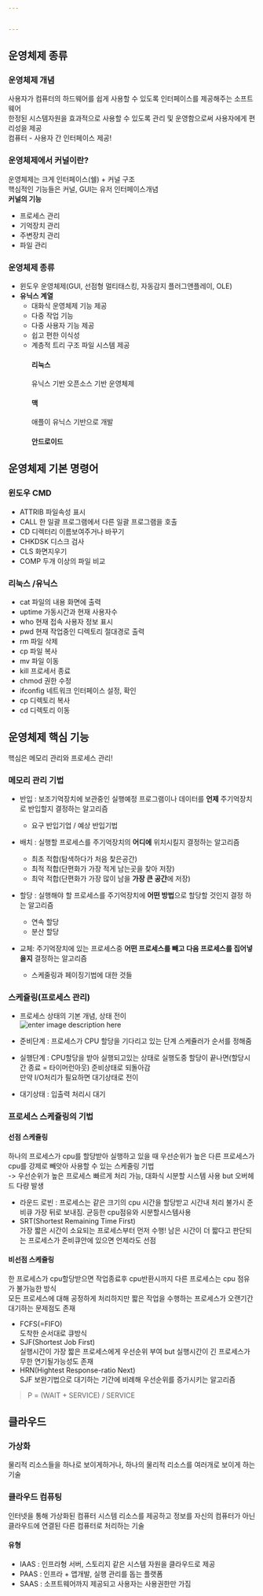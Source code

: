 ```yaml
---


---
```


<h2 id="운영체제-종류">운영체제 종류</h2>
<h3 id="운영체제-개념">운영체제 개념</h3>
<p>사용자가 컴퓨터의 하드웨어를 쉽게 사용할 수 있도록 인터페이스를 제공해주는 소프트웨어<br>
한정된 시스템자원을 효과적으로 사용할 수 있도록 관리 및 운영함으로써 사용자에게 편리성을 제공<br>
컴퓨터 - 사용자 간 인터페이스 제공!</p>
<h3 id="운영체제에서-커널이란">운영체제에서 커널이란?</h3>
<p>운영체제는 크게 인터페이스(쉘) + 커널 구조<br>
핵심적인 기능들은 커널, GUI는 유저 인터페이스개념<br>
<strong>커널의 기능</strong></p>
<ul>
<li>프로세스 관리</li>
<li>기억장치 관리</li>
<li>주변장치 관리</li>
<li>파일 관리</li>
</ul>
<h3 id="운영체제-종류-1">운영체제 종류</h3>
<ul>
<li>윈도우 운영체제(GUI, 선점형 멀티태스킹, 자동감지 플러그앤플레이, OLE)</li>
<li><strong>유닉스 계열</strong>
<ul>
<li>대화식 운영체제 기능 제공</li>
<li>다중 작업 기능</li>
<li>다중 사용자 기능 제공</li>
<li>쉽고 편한 이식성</li>
<li>계층적 트리 구조 파일 시스템 제공
<h4 id="리눅스">리눅스</h4>
유닉스 기반 오픈소스 기반 운영체제
<h4 id="맥">맥</h4>
애플이 유닉스 기반으로 개발
<h4 id="안드로이드">안드로이드</h4>
</li>
</ul>
</li>
</ul>
<h2 id="운영체제-기본-명령어">운영체제 기본 명령어</h2>
<h3 id="윈도우-cmd">윈도우 CMD</h3>
<ul>
<li>ATTRIB 파일속성 표시</li>
<li>CALL 한 일괄 프로그램에서 다른 일괄 프로그램을 호출</li>
<li>CD 디렉터리 이름보여주거나 바꾸기</li>
<li>CHKDSK 디스크 검사</li>
<li>CLS 화면지우기</li>
<li>COMP 두개 이상의 파일 비교</li>
</ul>
<h3 id="리눅스-유닉스">리눅스 /유닉스</h3>
<ul>
<li>cat 파일의 내용 화면에 출력</li>
<li>uptime 가동시간과 현재 사용자수</li>
<li>who 현재 접속 사용자 정보 표시</li>
<li>pwd 현재 작업중인 디렉토리 절대경로 출력</li>
<li>rm 파일 삭제</li>
<li>cp 파일 복사</li>
<li>mv 파일 이동</li>
<li>kill 프로세서 종료</li>
<li>chmod 권한 수정</li>
<li>ifconfig 네트워크 인터페이스 설정, 확인</li>
<li>cp 디렉토리 복사</li>
<li>cd 디렉토리 이동</li>
</ul>
<h2 id="운영체제-핵심-기능">운영체제 핵심 기능</h2>
<p>핵심은 메모리 관리와 프로세스 관리!</p>
<h3 id="메모리-관리-기법">메모리 관리 기법</h3>
<ul>
<li>
<p>반입 : 보조기억장치에 보관중인 실행예정 프로그램이나 데이터를 <strong>언제</strong> 주기억장치로 반입할지 결정하는 알고리즘</p>
<ul>
<li>요구 반입기업 / 예상 반입기법</li>
</ul>
</li>
<li>
<p>배치 : 실행할 프로세스를 주기억장치의 <strong>어디에</strong> 위치시킬지 결정하는 알고리즘</p>
<ul>
<li>최초 적합(탐색하다가 처음 찾은공간)</li>
<li>최적 적합(단편화가 가장 적게 남는곳을 찾아 저장)</li>
<li>최악 적합(단편화가 가장 많이 남을 <strong>가장 큰 공간</strong>에 저장)</li>
</ul>
</li>
<li>
<p>할당 : 실행해야 할 프로세스를 주기억장치에 <strong>어떤 방법</strong>으로 할당할 것인지 결정 하는 알고리즘</p>
<ul>
<li>연속 할당</li>
<li>분산 할당</li>
</ul>
</li>
<li>
<p>교체: 주기억장치에 있는 프로세스중 <strong>어떤 프로세스를 빼고 다음 프로세스를 집어넣을지</strong> 결정하는 알고리즘</p>
<ul>
<li>스케줄링과 페이징기법에 대한 것들</li>
</ul>
</li>
</ul>
<h3 id="스케쥴링프로세스-관리">스케쥴링(프로세스 관리)</h3>
<ul>
<li>
<p>프로세스 상태의 기본 개념, 상태 전이<br>
<img src="https://img1.daumcdn.net/thumb/R800x0/?scode=mtistory2&amp;fname=https://t1.daumcdn.net/cfile/tistory/235FDE4A586DD7E721" alt="enter image description here"></p>
</li>
<li>
<p>준비단계 : 프로세스가 CPU 할당을 기다리고 있는 단계 스케쥴러가 순서를 정해줌</p>
</li>
<li>
<p>실행단계 : CPU할당을 받아 실행되고있는 상태로 실행도중 할당이 끝나면(할당시간 종료 = 타이머런아웃) 준비상태로 되돌아감<br>
만약 I/O처리가 필요하면 대기상태로 전이</p>
</li>
<li>
<p>대기상태 : 입출력 처리시 대기</p>
</li>
</ul>
<h3 id="프로세스-스케쥴링의-기법">프로세스 스케쥴링의 기법</h3>
<h4 id="선점-스케쥴링">선점 스케쥴링</h4>
<p>하나의 프로세스가 cpu를 할당받아 실행하고 있을 때 우선순위가 높은 다른 프로세스가 cpu를 강제로 빼앗아 사용할 수 있는 스케줄링 기법<br>
-&gt; 우선순위가 높은 프로세스 빠르게 처리 가능, 대화식 시분할 시스템 사용 but 오버헤드 다량 발생</p>
<ul>
<li>라운드 로빈 : 프로세스는 같은 크기의 cpu 시간을 할당받고 시간내 처리 불가시 준비큐 가장 뒤로 보내짐. 균등한 cpu점유와 시분할시스템사용</li>
<li>SRT(Shortest Remaining Time First)<br>
가장 짧은 시간이 소요되는 프로세스부터 먼저 수행! 남은 시간이 더 짧다고 판단되는 프로세스가 준비큐안에 있으면 언제라도 선점</li>
</ul>
<h4 id="비선점-스케쥴링">비선점 스케쥴링</h4>
<p>한 프로세스가 cpu할당받으면 작업종료후 cpu반환시까지 다른 프로세스는 cpu 점유가 불가능한 방식<br>
모든 프로세스에 대해 공정하게 처리하지만 짧은 작업을 수행하는 프로세스가 오랜기간 대기하는 문제점도 존재</p>
<ul>
<li>FCFS(=FIFO)<br>
도착한 순서대로 큐방식</li>
<li>SJF(Shortest Job First)<br>
실행시간이 가장 짧은 프로세스에게 우선순위 부여 but 실행시간이 긴 프로세스가 무한 연기될가능성도 존재</li>
<li>HRN(Hightest Response-ratio Next)<br>
SJF 보완기법으로 대기하는 기간에 비례해 우선순위를 증가시키는 알고리즘</li>
</ul>
<blockquote>
<p>P = (WAIT + SERVICE) / SERVICE</p>
</blockquote>
<h2 id="클라우드">클라우드</h2>
<h3 id="가상화">가상화</h3>
<p>물리적 리소스들을 하나로 보이게하거나, 하나의 물리적 리소스를 여러개로 보이게 하는 기술</p>
<h3 id="클라우드-컴퓨팅">클라우드 컴퓨팅</h3>
<p>인터넷을 통해 가상화된 컴퓨터 시스템 리소스를 제공하고 정보를 자신의 컴퓨터가 아닌 클라우드에 연결된 다른 컴퓨터로 처리하는 기술</p>
<h4 id="유형">유형</h4>
<ul>
<li>IAAS : 인프라형 서버, 스토리지 같은 시스템 자원을 클라우드로 제공</li>
<li>PAAS : 인프라 + 앱개발, 실행 관리를 돕는 플랫폼</li>
<li>SAAS : 소프트웨어까지 제공되고 사용자는 사용권한만 가짐</li>
</ul>

